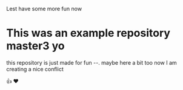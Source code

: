 Lest have some more fun now
# This was an example repository master3 yo
this repository is just made for fun --. maybe here a bit too
now I am creating a nice conflict

:+1:
:heart:
